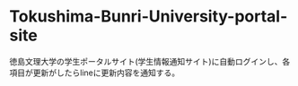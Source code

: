 # Tokushima-Bunri-University-portal-site
徳島文理大学の学生ポータルサイト(学生情報通知サイト)に自動ログインし、各項目が更新がしたらlineに更新内容を通知する。

